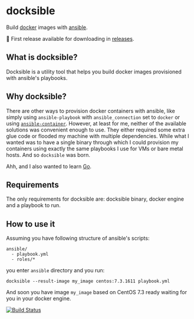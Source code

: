 # docksible

Build [docker](http://www.docker.com) images with [ansible](http://www.ansible.com).

:cactus: First release available for downloading in [releases](https://github.com/localghost/docksible/releases).

## What is docksible?

Docksible is a utility tool that helps you build docker images provisioned with ansible's playbooks.

## Why docksible?

There are other ways to provision docker containers with ansible, like simply using `ansible-playbook` with `ansible_connection` set to `docker` or using [`ansible-container`](https://github.com/ansible/ansible-container). However, at least for me, neither of the available solutions was convenient enough to use. They either required some extra glue code or flooded my machine with multiple dependencies. While what I wanted was to have a single binary through which I could provision my containers using exactly the same playbooks I use for VMs or bare metal hosts. And so `docksible` was born.

Ahh, and I also wanted to learn [Go](https://golang.org/).

## Requirements

The only requirements for docksible are: docksible binary, docker engine and a playbook to run.

## How to use it

Assuming you have following structure of ansible's scripts:
```
ansible/
  - playbook.yml
  - roles/*
```

you enter `ansible` directory and you run:
```
docksible --result-image my_image centos:7.3.1611 playbook.yml
```

And soon you have image `my_image` based on CentOS 7.3 ready waiting for you in your docker engine.

[![Build Status](https://travis-ci.org/localghost/docksible.svg?branch=master)](https://travis-ci.org/localghost/docksible)
